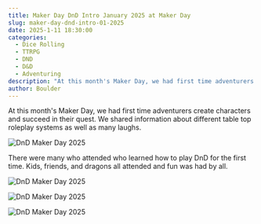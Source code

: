 ```yaml
---
title: Maker Day DnD Intro January 2025 at Maker Day
slug: maker-day-dnd-intro-01-2025
date: 2025-1-11 18:30:00
categories:
  - Dice Rolling
  - TTRPG
  - DND
  - D&D
  - Adventuring
description: "At this month's Maker Day, we had first time adventurers create characters and succeed in their quest."
author: Boulder
---
```


At this month's Maker Day, we had first time adventurers create characters and succeed in their quest. We shared information about different table top roleplay systems as well as many laughs.

![DnD Maker Day 2025](/uploads/2025/01/472810694_1283693542742748_6876569885144600065_n.jpg)

There were many who attended who learned how to play DnD for the first time. Kids, friends, and dragons all attended and fun was had by all.

![DnD Maker Day 2025](/uploads/2025/01/472253642_579760511441071_7640349839100664295_n.jpg)

![DnD Maker Day 2025](/uploads/2025/01/472725571_3972103273011742_7886051018701333197_n.jpg)

![DnD Maker Day 2025](/uploads/2025/01/472921599_616287560939909_3914667274105948310_n.jpg)
